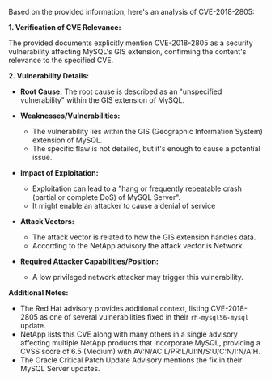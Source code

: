 Based on the provided information, here's an analysis of CVE-2018-2805:

**1. Verification of CVE Relevance:**

The provided documents explicitly mention CVE-2018-2805 as a security vulnerability affecting MySQL's GIS extension, confirming the content's relevance to the specified CVE.

**2. Vulnerability Details:**

   - **Root Cause:** The root cause is described as an "unspecified vulnerability" within the GIS extension of MySQL.

   - **Weaknesses/Vulnerabilities:**
        - The vulnerability lies within the GIS (Geographic Information System) extension of MySQL.
        - The specific flaw is not detailed, but it's enough to cause a potential issue.

   - **Impact of Exploitation:**
        - Exploitation can lead to a "hang or frequently repeatable crash (partial or complete DoS) of MySQL Server".
        - It might enable an attacker to cause a denial of service

   - **Attack Vectors:**
        - The attack vector is related to how the GIS extension handles data.
        - According to the NetApp advisory the attack vector is Network.

   - **Required Attacker Capabilities/Position:**
        - A low privileged network attacker may trigger this vulnerability.

**Additional Notes:**

*   The Red Hat advisory provides additional context, listing CVE-2018-2805 as one of several vulnerabilities fixed in their `rh-mysql56-mysql` update.
*   NetApp lists this CVE along with many others in a single advisory affecting multiple NetApp products that incorporate MySQL, providing a CVSS score of 6.5 (Medium) with AV:N/AC:L/PR:L/UI:N/S:U/C:N/I:N/A:H.
*   The Oracle Critical Patch Update Advisory mentions the fix in their MySQL Server updates.